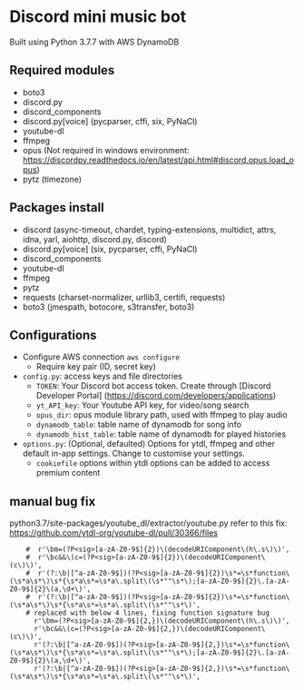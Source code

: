 # Discord mini music bot
Built using Python 3.7.7 with AWS DynamoDB

## Required modules
- boto3
- discord.py
- discord_components
- discord.py[voice] (pycparser, cffi, six, PyNaCl)
- youtube-dl
- ffmpeg
- opus (Not required in windows environment: https://discordpy.readthedocs.io/en/latest/api.html#discord.opus.load_opus)
- pytz (timezone)

## Packages install
- discord (async-timeout, chardet, typing-extensions, multidict, attrs, idna, yarl, aiohttp, discord.py, discord)
- discord.py[voice] (six, pycparser, cffi, PyNaCl)
- discord_components
- youtube-dl
- ffmpeg
- pytz
- requests (charset-normalizer, urllib3, certifi, requests)
- boto3 (jmespath, botocore, s3transfer, boto3)

## Configurations
- Configure AWS connection `aws configure`
    - Require key pair (ID, secret key)
- `config.py`: access keys and file directories
    - `TOKEN`: Your Discord bot access token. Create through [Discord Developer Portal] (https://discord.com/developers/applications)
    - `yt_API_key`: Your Youtube API key, for video/song search
    - `opus_dir`: opus module library path, used with ffmpeg to play audio
    - `dynamodb_table`: table name of dynamodb for song info
    - `dynamodb_hist_table`: table name of dynamodb for played histories
- `options.py`: (Optional, defaulted) Options for ytdl, ffmpeg and other default in-app settings. Change to customise your settings.
    - `cookiefile` options within ytdl options can be added to access premium content


## manual bug fix
python3.7/site-packages/youtube_dl/extractor/youtube.py
refer to this fix: https://github.com/ytdl-org/youtube-dl/pull/30366/files  
```
    #  r'\bm=(?P<sig>[a-zA-Z0-9$]{2})\(decodeURIComponent\(h\.s\)\)',
    #  r'\bc&&\(c=(?P<sig>[a-zA-Z0-9$]{2})\(decodeURIComponent\(c\)\)',
    #  r'(?:\b|[^a-zA-Z0-9$])(?P<sig>[a-zA-Z0-9$]{2})\s*=\s*function\(\s*a\s*\)\s*{\s*a\s*=\s*a\.split\(\s*""\s*\);[a-zA-Z0-9$]{2}\.[a-zA-Z0-9$]{2}\(a,\d+\)',
    #  r'(?:\b|[^a-zA-Z0-9$])(?P<sig>[a-zA-Z0-9$]{2})\s*=\s*function\(\s*a\s*\)\s*{\s*a\s*=\s*a\.split\(\s*""\s*\)',
    # replaced with below 4 lines, fixing function signature bug
      r'\bm=(?P<sig>[a-zA-Z0-9$]{2,})\(decodeURIComponent\(h\.s\)\)',
      r'\bc&&\(c=(?P<sig>[a-zA-Z0-9$]{2,})\(decodeURIComponent\(c\)\)',
      r'(?:\b|[^a-zA-Z0-9$])(?P<sig>[a-zA-Z0-9$]{2,})\s*=\s*function\(\s*a\s*\)\s*{\s*a\s*=\s*a\.split\(\s*""\s*\);[a-zA-Z0-9$]{2}\.[a-zA-Z0-9$]{2}\(a,\d+\)',
      r'(?:\b|[^a-zA-Z0-9$])(?P<sig>[a-zA-Z0-9$]{2,})\s*=\s*function\(\s*a\s*\)\s*{\s*a\s*=\s*a\.split\(\s*""\s*\)',
```